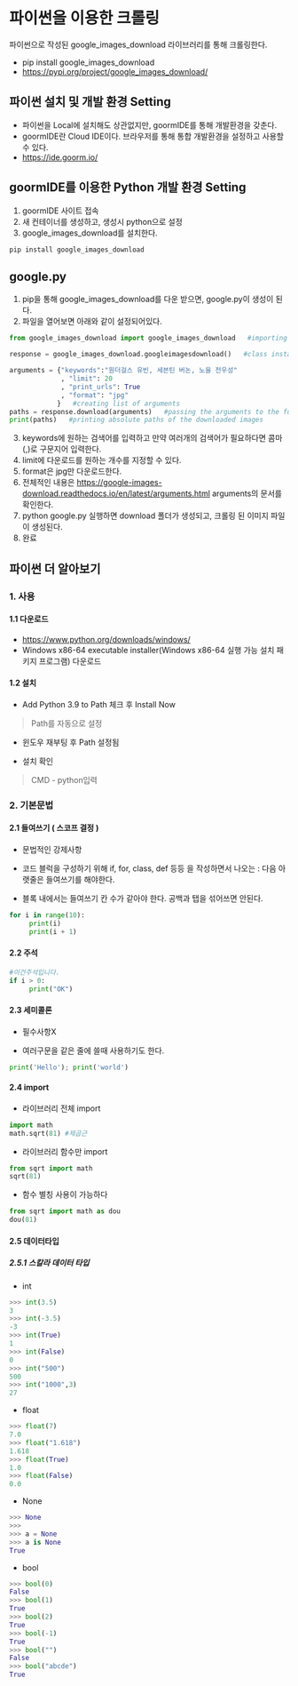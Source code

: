 # 파이썬을 이용한 크롤링 #
파이썬으로 작성된 google_images_download 라이브러리를 통해 크롤링한다.
- pip install google_images_download
- https://pypi.org/project/google_images_download/

## 파이썬 설치 및 개발 환경 Setting ##
- 파이썬을 Local에 설치해도 상관없지만, goormIDE를 통해 개발환경을 갖춘다.
- goormIDE란 Cloud IDE이다. 브라우저를 통해 통합 개발환경을 설정하고 사용할 수 있다.
- https://ide.goorm.io/

## goormIDE를 이용한 Python 개발 환경 Setting ##
1. goormIDE 사이트 접속
2. 새 컨테이너를 생성하고, 생성시 python으로 설정
3. google_images_download를 설치한다.
````
pip install google_images_download
````

## google.py ##
1. pip을 통해 google_images_download를 다운 받으면, google.py이 생성이 된다.
2. 파일을 열어보면 아래와 같이 설정되어있다.
````python
from google_images_download import google_images_download   #importing the library

response = google_images_download.googleimagesdownload()   #class instantiation

arguments = {"keywords":"원더걸스 유빈, 세븐틴 버논, 노을 전우성"
             , "limit": 20
             , "print_urls": True
             , "format": "jpg"
            }   #creating list of arguments
paths = response.download(arguments)   #passing the arguments to the function
print(paths)   #printing absolute paths of the downloaded images
````
3. keywords에 원하는 검색어를 입력하고 만약 여러개의 검색어가 필요하다면 콤마(,)로 구문지어 입력한다.
4. limit에 다운로드를 원하는 개수를 지정할 수 있다.
5. format은 jpg만 다운로드한다.
6. 전체적인 내용은 https://google-images-download.readthedocs.io/en/latest/arguments.html arguments의 문서를 확인한다.
7. python google.py 실행하면 download 폴더가 생성되고, 크롤링 된 이미지 파일이 생성된다.
8. 완료

## 파이썬 더 알아보기 ##

### 1. 사용 ###

#### 1.1 다운로드 ####
* https://www.python.org/downloads/windows/  
* Windows x86-64 executable installer(Windows x86-64 실행 가능 설치 패키지 프로그램) 다운로드

#### 1.2 설치 ####
* Add Python 3.9 to Path 체크 후 Install Now  
> Path를 자동으로 설정

* 윈도우 재부팅 후 Path 설정됨

* 설치 확인
> CMD - python입력

### 2. 기본문법 ###

#### 2.1 들여쓰기  ( 스코프 결정 ) ####

* 문법적인 강제사항

* 코드 블럭을 구성하기 위해 if, for, class, def 등등 을 작성하면서 나오는 : 다음 아랫줄은 들여쓰기를 해야한다.

* 블록 내에서는 들여쓰기 칸 수가 같아야 한다. 공백과 탭을 섞어쓰면 안된다.

```python
for i in range(10):
     print(i)
     print(i + 1)
```

#### 2.2 주석 ####

```python
#이건주석입니다.
if i > 0:
     print("OK")
```

#### 2.3 세미콜론 ####

* 필수사항X

* 여러구문을 같은 줄에 쓸때 사용하기도 한다.

```python
print('Hello'); print('world')
```

#### 2.4 import ####

* 라이브러리 전체 import

```python
import math
math.sqrt(81) #제곱근
```

* 라이브러리 함수만 import

```python
from sqrt import math
sqrt(81)
```

* 함수 별칭 사용이 가능하다

```python
from sqrt import math as dou
dou(81)
```

#### 2.5 데이터타입 ####

##### 2.5.1 스칼라 데이터 타입 ####

* int 
```python
>>> int(3.5)
3
>>> int(-3.5)
-3
>>> int(True)
1
>>> int(False)
0
>>> int("500")
500
>>> int("1000",3)
27
```

* float
```python
>>> float(7)
7.0
>>> float("1.618")
1.618
>>> float(True)
1.0
>>> float(False)
0.0
```

* None
```python
>>> None
>>> 
>>> a = None
>>> a is None
True
```

* bool
```python
>>> bool(0)
False
>>> bool(1)
True
>>> bool(2)
True
>>> bool(-1)
True
>>> bool("")
False
>>> bool("abcde")
True
```
